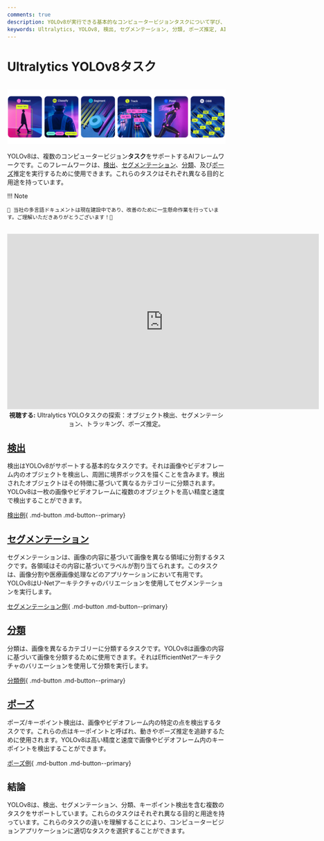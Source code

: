 ```yaml
---
comments: true
description: YOLOv8が実行できる基本的なコンピュータービジョンタスクについて学び、検出、セグメンテーション、分類、ポーズ認識がAIプロジェクトでどのように使用されるかを理解します。
keywords: Ultralytics, YOLOv8, 検出, セグメンテーション, 分類, ポーズ推定, AIフレームワーク, コンピュータービジョンタスク
---
```


# Ultralytics YOLOv8タスク

<br>
<img width="1024" src="https://raw.githubusercontent.com/ultralytics/assets/main/im/banner-tasks.png" alt="Ultralytics YOLOがサポートするタスク">

YOLOv8は、複数のコンピュータービジョン**タスク**をサポートするAIフレームワークです。このフレームワークは、[検出](detect.md)、[セグメンテーション](segment.md)、[分類](classify.md)、及び[ポーズ](pose.md)推定を実行するために使用できます。これらのタスクはそれぞれ異なる目的と用途を持っています。

!!! Note

    🚧 当社の多言語ドキュメントは現在建設中であり、改善のために一生懸命作業を行っています。ご理解いただきありがとうございます！🙏

<p align="center">
  <br>
  <iframe width="720" height="405" src="https://www.youtube.com/embed/NAs-cfq9BDw"
    title="YouTube video player" frameborder="0"
    allow="accelerometer; autoplay; clipboard-write; encrypted-media; gyroscope; picture-in-picture; web-share"
    allowfullscreen>
  </iframe>
  <br>
  <strong>視聴する:</strong> Ultralytics YOLOタスクの探索：オブジェクト検出、セグメンテーション、トラッキング、ポーズ推定。
</p>

## [検出](detect.md)

検出はYOLOv8がサポートする基本的なタスクです。それは画像やビデオフレーム内のオブジェクトを検出し、周囲に境界ボックスを描くことを含みます。検出されたオブジェクトはその特徴に基づいて異なるカテゴリーに分類されます。YOLOv8は一枚の画像やビデオフレームに複数のオブジェクトを高い精度と速度で検出することができます。

[検出例](detect.md){ .md-button .md-button--primary}

## [セグメンテーション](segment.md)

セグメンテーションは、画像の内容に基づいて画像を異なる領域に分割するタスクです。各領域はその内容に基づいてラベルが割り当てられます。このタスクは、画像分割や医療画像処理などのアプリケーションにおいて有用です。YOLOv8はU-Netアーキテクチャのバリエーションを使用してセグメンテーションを実行します。

[セグメンテーション例](segment.md){ .md-button .md-button--primary}

## [分類](classify.md)

分類は、画像を異なるカテゴリーに分類するタスクです。YOLOv8は画像の内容に基づいて画像を分類するために使用できます。それはEfficientNetアーキテクチャのバリエーションを使用して分類を実行します。

[分類例](classify.md){ .md-button .md-button--primary}

## [ポーズ](pose.md)

ポーズ/キーポイント検出は、画像やビデオフレーム内の特定の点を検出するタスクです。これらの点はキーポイントと呼ばれ、動きやポーズ推定を追跡するために使用されます。YOLOv8は高い精度と速度で画像やビデオフレーム内のキーポイントを検出することができます。

[ポーズ例](pose.md){ .md-button .md-button--primary}

## 結論

YOLOv8は、検出、セグメンテーション、分類、キーポイント検出を含む複数のタスクをサポートしています。これらのタスクはそれぞれ異なる目的と用途を持っています。これらのタスクの違いを理解することにより、コンピュータービジョンアプリケーションに適切なタスクを選択することができます。

